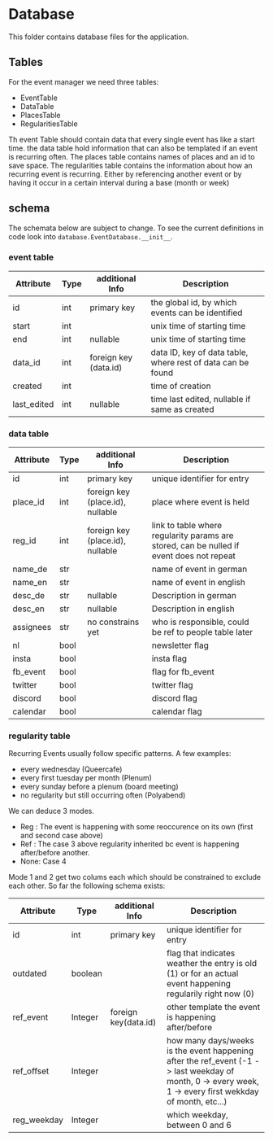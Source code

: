 # Database
This folder contains database files for the application.

## Tables
For the event manager we need three tables:
* EventTable
* DataTable
* PlacesTable
* RegularitiesTable

Th event Table should contain data that every single event has like a start time.
the data table hold information that can also be templated if an event is recurring often.
The places table contains names of places and an id to save space.
The regularities table contains the information about how an recurring event is recurring.
Either by referencing another event or by having it occur in a certain interval during a base (month or week)

## schema

The schemata below are subject to change. To see the current definitions in code look into `database.EventDatabase.__init__`.

### event table

| Attribute | Type | additional Info | Description |
| --------- | ---- | -------------- | ----------- |
| id | int | primary key | the global id, by which events can be identified |
| start | int | | unix time of starting time |
| end | int | nullable | unix time of starting time |
| data_id | int | foreign key (data.id) | data ID, key of data table, where rest of data can be found |
| created | int | | time of creation |
| last_edited | int | nullable | time last edited, nullable if same as created |


### data table

| Attribute | Type | additional Info | Description |
| --------- | ---- | -------------- | ----------- |
| id | int | primary key | unique identifier for entry |
| place_id | int | foreign key (place.id), nullable | place where event is held|
| reg_id | int | foreign key (place.id), nullable | link to table where regularity params are stored, can be nulled if event does not repeat |
| name_de | str | | name of event in german |
| name_en | str | | name of event in english |
| desc_de | str | nullable| Description in german |
| desc_en | str | nullable | Description in english |
| assignees | str | no constrains yet | who is responsible, could be ref to people table later  |
| nl | bool || newsletter flag |
| insta | bool || insta flag |
| fb_event | bool || flag for fb_event |
| twitter | bool || twitter flag |
| discord | bool || discord flag |
| calendar | bool || calendar flag |

### regularity table

Recurring Events usually follow specific patterns. A few examples:

* every wednesday (Queercafe)
* every first tuesday per month (Plenum)
* every sunday before a plenum (board meeting)
* no regularity but still occurring often (Polyabend)

We can deduce 3 modes.
* Reg : The event is happening with some reoccurence on its own (first and second case above)
* Ref : The case 3 above regularity inherited bc event is happening after/before another.
* None: Case 4

Mode 1 and 2 get two colums each which should be constrained to exclude each other.
So far the following schema exists:

| Attribute | Type | additional Info | Description |
| --------- | ---- | -------------- | ----------- |
| id | int | primary key | unique identifier for entry |
| outdated | boolean | | flag that indicates weather the entry is old (1) or for an actual event happening regularily right now (0) |
|ref_event|Integer|foreign key(data.id) | other template the event is happening after/before|
|ref_offset|Integer| | how many days/weeks is the event happening after the ref_event (-1 -> last weekday of month, 0 -> every week, 1 -> every first wekkday of month, etc...)|
|reg_weekday|Integer|| which weekday, between 0 and 6 |
